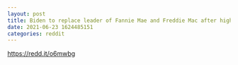 ```yaml
--- 
layout: post 
title: Biden to replace leader of Fannie Mae and Freddie Mac after high court’s ruling 
date: 2021-06-23 1624485151 
categories: reddit 
--- 
```

https://redd.it/o6mwbg